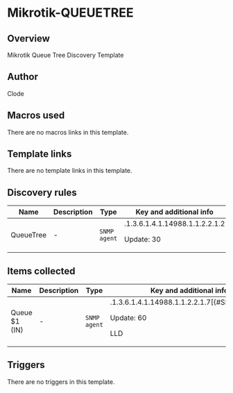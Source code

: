 # Mikrotik-QUEUETREE

## Overview

Mikrotik Queue Tree Discovery Template



## Author

Clode

## Macros used

There are no macros links in this template.

## Template links

There are no template links in this template.

## Discovery rules

|Name|Description|Type|Key and additional info|
|----|-----------|----|----|
|QueueTree|<p>-</p>|`SNMP agent`|.1.3.6.1.4.1.14988.1.1.2.2.1.2<p>Update: 30</p>|
## Items collected

|Name|Description|Type|Key and additional info|
|----|-----------|----|----|
|Queue $1 (IN)|<p>-</p>|`SNMP agent`|.1.3.6.1.4.1.14988.1.1.2.2.1.7[{#SNMPVALUE}]<p>Update: 60</p><p>LLD</p>|
## Triggers

There are no triggers in this template.

